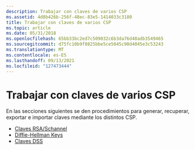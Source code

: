 ```yaml
---
description: Trabajar con claves de varios CSP
ms.assetid: 4d8b426b-256f-48ec-83e5-1414033c3180
title: Trabajar con claves de varios CSP
ms.topic: article
ms.date: 05/31/2018
ms.openlocfilehash: 65bb33bc2ed7c509032c6b3da76d48adb3549465
ms.sourcegitcommit: d75fc10b9f0825bbe5ce5045c90d4045e3c53243
ms.translationtype: MT
ms.contentlocale: es-ES
ms.lasthandoff: 09/13/2021
ms.locfileid: "127473444"
---
```

# <a name="working-with-keys-from-various-csps"></a>Trabajar con claves de varios CSP

En las secciones siguientes se den procedimientos para generar, recuperar, exportar e importar claves mediante los distintos CSP.

-   [Claves RSA/Schannel](rsa-schannel-keys.md)
-   [Diffie-Hellman Keys](diffie-hellman-keys.md)
-   [Claves DSS](dss-keys.md)

 

 



